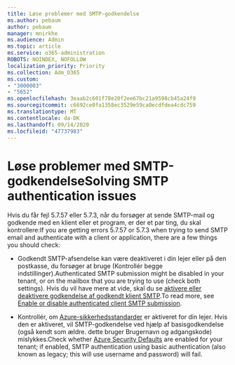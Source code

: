 ```yaml
---
title: Løse problemer med SMTP-godkendelse
ms.author: pebaum
author: pebaum
manager: mnirkhe
ms.audience: Admin
ms.topic: article
ms.service: o365-administration
ROBOTS: NOINDEX, NOFOLLOW
localization_priority: Priority
ms.collection: Adm_O365
ms.custom:
- "3000003"
- "5652"
ms.openlocfilehash: 3eaab2c601f78e20f2ee67bc21a9598cb45a24f9
ms.sourcegitcommit: c6692ce0fa1358ec3529e59ca0ecdfdea4cdc759
ms.translationtype: MT
ms.contentlocale: da-DK
ms.lasthandoff: 09/14/2020
ms.locfileid: "47737983"
---
```

# <a name="solving-smtp-authentication-issues"></a><span data-ttu-id="09d08-102">Løse problemer med SMTP-godkendelse</span><span class="sxs-lookup"><span data-stu-id="09d08-102">Solving SMTP authentication issues</span></span>

<span data-ttu-id="09d08-103">Hvis du får fejl 5.7.57 eller 5.7.3, når du forsøger at sende SMTP-mail og godkende med en klient eller et program, er der et par ting, du skal kontrollere:</span><span class="sxs-lookup"><span data-stu-id="09d08-103">If you are getting errors 5.7.57 or 5.7.3 when trying to send SMTP email and authenticate with a client or application, there are a few things you should check:</span></span>

- <span data-ttu-id="09d08-104">Godkendt SMTP-afsendelse kan være deaktiveret i din lejer eller på den postkasse, du forsøger at bruge (Kontrollér begge indstillinger).</span><span class="sxs-lookup"><span data-stu-id="09d08-104">Authenticated SMTP submission might be disabled in your tenant, or on the mailbox that you are trying to use (check both settings).</span></span> <span data-ttu-id="09d08-105">Hvis du vil have mere at vide, skal du se [aktivere eller deaktivere godkendelse af godkendt klient SMTP](https://docs.microsoft.com/exchange/clients-and-mobile-in-exchange-online/authenticated-client-smtp-submission).</span><span class="sxs-lookup"><span data-stu-id="09d08-105">To read more, see [Enable or disable authenticated client SMTP submission](https://docs.microsoft.com/exchange/clients-and-mobile-in-exchange-online/authenticated-client-smtp-submission).</span></span>

- <span data-ttu-id="09d08-106">Kontrollér, om [Azure-sikkerhedsstandarder](https://docs.microsoft.com/azure/active-directory/fundamentals/concept-fundamentals-security-defaults) er aktiveret for din lejer. Hvis den er aktiveret, vil SMTP-godkendelse ved hjælp af basisgodkendelse (også kendt som ældre. dette bruger Brugernavn og adgangskode) mislykkes.</span><span class="sxs-lookup"><span data-stu-id="09d08-106">Check whether [Azure Security Defaults](https://docs.microsoft.com/azure/active-directory/fundamentals/concept-fundamentals-security-defaults) are enabled for your tenant; if enabled, SMTP authentication using basic authentication (also known as legacy; this will use username and password) will fail.</span></span>
